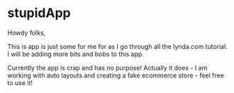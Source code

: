 # stupidApp

Howdy folks, 

This is app is just some for me for as I go through all the lynda.com tutorial. I will be adding more bits and bobs to this app.

Currently the app is crap and has no purpose! Actually it does - I am working with auto layouts and creating a fake ecommerce store  - feel free to use it! 
